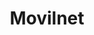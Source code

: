 ---
title: "Movilnet"
url: /ciudad-guayana-puerto-ordaz/movilnet-avenida-atlantico/
shop: teléfono móvil
---